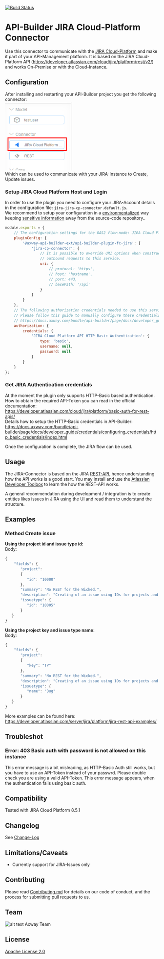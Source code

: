 [![Build Status](https://github.com/Axway-API-Builder-Ext/api-builder-extras/workflows/JIRA%20CP%20Connector%20Tests/badge.svg)](https://github.com/Axway-API-Builder-Ext/api-builder-extras/actions)

# API-Builder JIRA Cloud-Platform Connector

Use this connector to communicate with the [JIRA Cloud-Platform](https://www.atlassian.com/software/jira) and make it part of your API-Management platform. It is based on the JIRA Cloud-Platform API (https://developer.atlassian.com/cloud/jira/platform/rest/v2/) and works On-Premise or with the Cloud-Instance.  

## Configuration
After installing and restarting your API-Builder project you get the following connector:  
![JIRA Cloud Platform Connector][jira-connector]   
Which can be used to communicate with your JIRA-Instance to Create, Update issues. 

### Setup JIRA Cloud Platform Host and Login
In order to use the plugin you need to configure your JIRA-Account details in the configuration file: `jira-jira-cp-connector.default.js`.  
We recommend to setup your configuration in a [environmentalized](https://docs.axway.com/bundle/api-builder/page/docs/security_guide/index.html#environmentalization) way keeping [sensitive information](https://docs.axway.com/bundle/api-builder/page/docs/developer_guide/project/configuration/project_configuration/index.html#configuration-files) away from the source-code repository.. 
```javascript
module.exports = {
	// The configuration settings for the OAS2 flow-node: JIRA Cloud Platform API
	pluginConfig: {
		'@axway-api-builder-ext/api-builder-plugin-fc-jira': {
			'jira-cp-connector': {
				// It is possible to override URI options when constructing
				// outbound requests to this service.
				uri: {
					// protocol: 'https',
					// host: 'hostname',
					// port: 443,
					// basePath: '/api'
				}
			}
		}
	},
	// The following authorization credentials needed to use this service.
	// Please follow this guide to manually configure these credentials:
	// https://docs.axway.com/bundle/api-builder/page/docs/developer_guide/credentials/index.html
	authorization: {
		credentials: {
			'JIRA Cloud Platform API HTTP Basic Authentication': {
				type: 'basic',
				username: null,
				password: null
			}
		}
	}
};
```
### Get JIRA Authentication credentials
At the moment the plugin only supports HTTP-Basic based authentication. How to obtain the required API-Token you can read in the official documentation:  
https://developer.atlassian.com/cloud/jira/platform/basic-auth-for-rest-apis/  
Details how to setup the HTTP-Basic credentials in API-Builder:  
https://docs.axway.com/bundle/api-builder/page/docs/developer_guide/credentials/configuring_credentials/http_basic_credentials/index.html

Once the configuration is complete, the JIRA flow can be used.

## Usage

The JIRA-Connector is based on the JIRA [REST-API](https://developer.atlassian.com/cloud/jira/platform/rest/v2/), hence understanding how the API works is a good start. You may install and use the [Atlassian Developer Toolbox](https://marketplace.atlassian.com/apps/1014904/atlassian-developer-toolbox) to learn the how the REST-API works.  

A general recommendation during development / integration is to create entities likes issues in JIRA using the UI and read them to understand the structure.  

## Examples
### Method Create issue
__Using the project id and issue type id:__   
Body:  
```javascript
{
    "fields": {
       "project":
       {
          "id": "10000"
       },
       "summary": "No REST for the Wicked.",
       "description": "Creating of an issue using IDs for projects and issue types using the REST API",
       "issuetype": {
          "id": "10005"
       }
   }
}
```
__Using the project key and issue type name:__   
Body:  
```javascript
{
    "fields": {
       "project":
       {
          "key": "TP"
       },
       "summary": "No REST for the Wicked.",
       "description": "Creating of an issue using IDs for projects and issue types using the REST API",
       "issuetype": {
          "name": "Bug"
       }
   }
}
```

More examples can be found here: https://developer.atlassian.com/server/jira/platform/jira-rest-api-examples/

## Troubleshot
### Error: 403 Basic auth with password is not allowed on this instance
This error message is a bit misleading, as HTTP-Basic Auth still works, but you have to use an API-Token instead of your passwrd. Please double check you are using a valid API-Token. This error message appears, when the authentication fails using basic auth.


## Compatibility
Tested with JIRA Cloud Platform 8.5.1

## Changelog
See [Change-Log][6]

## Limitations/Caveats
- Currently support for JIRA-Issues only

## Contributing

Please read [Contributing.md](https://github.com/Axway-API-Management-Plus/Common/blob/master/Contributing.md) for details on our code of conduct, and the process for submitting pull requests to us.  


## Team

![alt text][Axwaylogo] Axway Team

[Axwaylogo]: https://github.com/Axway-API-Management/Common/blob/master/img/AxwayLogoSmall.png  "Axway logo"


## License
[Apache License 2.0](/LICENSE)

[jira-connector]: misc/images/JIRA-CP-Connector.png
[jira-connector-config]: misc/images/JIRA-CP-Connector-Config.png
[jira-connector-settings]: misc/images/JIRA-CP-Connector-Settings.png

[6]: Changelog.md
